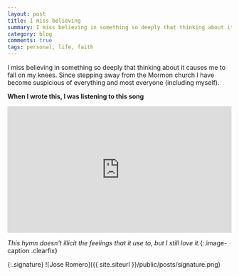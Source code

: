 ```yaml
---
layout: post
title: I miss believing
summary: I miss believing in something so deeply that thinking about it causes me to fall on knees. Since stepping away from the Mormon church I have become suspicious of everything and most everyone (including myself).
category: blog
comments: true
tags: personal, life, faith
---
```


I miss believing in something so deeply that thinking about it causes me to fall on my knees. Since stepping away from the Mormon church I have become suspicious of everything and most everyone (including myself).


**When I wrote this, I was listening to this song**
 <style>.embed-container { position: relative; padding-bottom: 56.25%; height: 0; overflow: hidden; max-width: 100%; } .embed-container iframe, .embed-container object, .embed-container embed { position: absolute; top: 0; left: 0; width: 100%; height: 100%; }</style>
<div class='embed-container'><iframe src='https://www.youtube.com/embed/6PkKjetr-3g?rel=0&amp;t=20s&amp;showinfo=0' frameborder='0' allowfullscreen></iframe></div>

*This hymn doesn't illicit the feelings that it use to, but I still love it.*{:.image-caption .clearfix}

{:.signature}
![Jose Romero]({{ site.siteurl }}/public/posts/signature.png)
